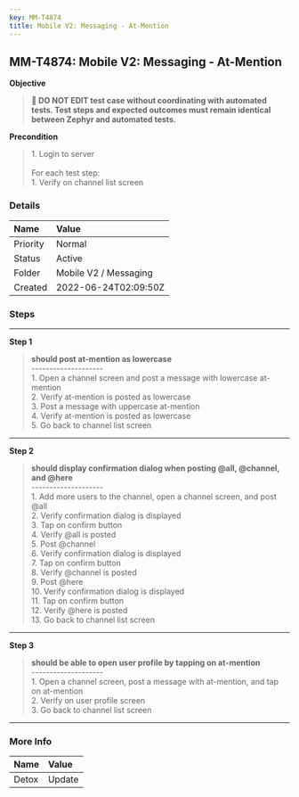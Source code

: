 ```yaml
---
key: MM-T4874
title: Mobile V2: Messaging - At-Mention
---
```


## MM-T4874: Mobile V2: Messaging - At-Mention

**Objective**

> <article><strong>🛑 DO NOT EDIT test case without coordinating with automated tests. Test steps and expected outcomes must remain identical between Zephyr and automated tests.</strong></article>

**Precondition**

> <article>1. Login to server<br /><br />For each test step:<br />1. Verify on channel list screen</article>

### Details

| Name     | Value                 |
| :------- | :-------------------- |
| Priority | Normal                |
| Status   | Active                |
| Folder   | Mobile V2 / Messaging |
| Created  | 2022-06-24T02:09:50Z  |

### Steps

<hr/>

**Step 1**

> <article><strong>should post at-mention as lowercase</strong><br />--------------------<br />1. Open a channel screen and post a message with lowercase at-mention<br />2. Verify at-mention is posted as lowercase<br />3. Post a message with uppercase at-mention<br />4. Verify at-mention is posted as lowercase<br />5. Go back to channel list screen</article>

<hr/>

**Step 2**

> <article><strong>should display confirmation dialog when posting @all, @channel, and @here</strong><br />--------------------<br />1. Add more users to the channel, open a channel screen, and post @all<br />2. Verify confirmation dialog is displayed<br />3. Tap on confirm button<br />4. Verify @all is posted<br />5. Post @channel<br />6. Verify confirmation dialog is displayed<br />7. Tap on confirm button<br />8. Verify @channel is posted<br />9. Post @here<br />10. Verify confirmation dialog is displayed<br />11. Tap on confirm button<br />12. Verify @here is posted<br />13. Go back to channel list screen</article>

<hr/>

**Step 3**

> <article><strong>should be able to open user profile by tapping on at-mention</strong><br />--------------------<br />1. Open a channel screen, post a message with at-mention, and tap on at-mention<br />2. Verify on user profile screen<br />3. Go back to channel list screen</article>

<hr/>

### More Info

| Name  | Value  |
| :---- | :----- |
| Detox | Update |
